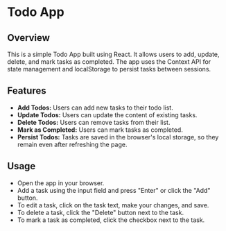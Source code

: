 # Todo App

## Overview

This is a simple Todo App built using React. It allows users to add, update, delete, and mark tasks as completed. The app uses the Context API for state management and localStorage to persist tasks between sessions.

## Features

- **Add Todos:** Users can add new tasks to their todo list.
- **Update Todos:** Users can update the content of existing tasks.
- **Delete Todos:** Users can remove tasks from their list.
- **Mark as Completed:** Users can mark tasks as completed.
- **Persist Todos:** Tasks are saved in the browser's local storage, so they remain even after refreshing the page.

## Usage

- Open the app in your browser.
- Add a task using the input field and press "Enter" or click the "Add" button.
- To edit a task, click on the task text, make your changes, and save.
- To delete a task, click the "Delete" button next to the task.
- To mark a task as completed, click the checkbox next to the task.